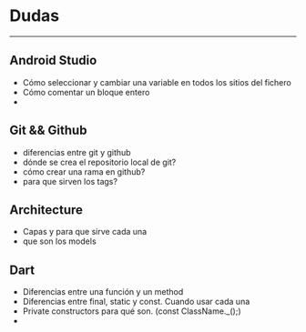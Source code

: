 # Dudas

-----------------

## Android Studio

- Cómo seleccionar y cambiar una variable en todos los sitios del fichero
- Cómo comentar un bloque entero
-

## Git && Github

- diferencias entre git y github
- dónde se crea el repositorio local de git?
- cómo crear una rama en github?
- para que sirven los tags?

## Architecture

- Capas y para que sirve cada una
- que son los models

## Dart

- Diferencias entre una función y un method
- Diferencias entre final, static y const. Cuando usar cada una
- Private constructors para qué son. (const ClassName._();)
- 

